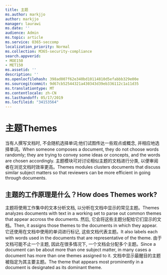 ```yaml
---
title: 主题
ms.author: markjjo
author: markjjo
manager: laurawi
ms.date: ''
audience: Admin
ms.topic: article
ms.service: O365-seccomp
localization_priority: Normal
ms.collection: M365-security-compliance
search.appverid:
- MOE150
- MET150
ms.assetid: ''
description: ''
ms.openlocfilehash: 398ad007f62e340bd10114810d5efabbb329e00e
ms.sourcegitcommit: 9d67cb52544321a430343d39eb336112c1a11d35
ms.translationtype: MT
ms.contentlocale: zh-CN
ms.lasthandoff: 05/17/2019
ms.locfileid: "34153564"
---
```

# <a name="themes"></a><span data-ttu-id="d2719-102">主题</span><span class="sxs-lookup"><span data-stu-id="d2719-102">Themes</span></span>

<span data-ttu-id="d2719-103">当有人撰写文档时, 不会随机选择单词;他们试图传达一些观点或概念, 并相应地选择单词。</span><span class="sxs-lookup"><span data-stu-id="d2719-103">When someone composes a document, they do not choose words randomly; they are trying to convey some ideas or concepts, and the words are chosen accordingly.</span></span> <span data-ttu-id="d2719-104">主题模块可对讨论相似主题的文档进行分类, 以便审阅者在浏览文档时效率更高。</span><span class="sxs-lookup"><span data-stu-id="d2719-104">Themes modules clusters documents that discuss similar subject matters so that reviewers can be more efficient in going through documents.</span></span>

## <a name="how-does-themes-work"></a><span data-ttu-id="d2719-105">主题的工作原理是什么？</span><span class="sxs-lookup"><span data-stu-id="d2719-105">How does Themes work?</span></span>

<span data-ttu-id="d2719-106">主题将使用工作集中的文本分析文档, 以分析在文档中显示的常见主题。</span><span class="sxs-lookup"><span data-stu-id="d2719-106">Themes analyzes documents with text in a working set to parse out common themes that appear accross the documents.</span></span> <span data-ttu-id="d2719-107">然后, 它会将这些主题分配给它们显示的文档。</span><span class="sxs-lookup"><span data-stu-id="d2719-107">Then, it assigns those themes to the documents in which they appear.</span></span> <span data-ttu-id="d2719-108">它还使用在文档中使用的单词进行标记, 这些文档代表主题。</span><span class="sxs-lookup"><span data-stu-id="d2719-108">It also labels each with words used in the documents that are representative of the theme.</span></span> <span data-ttu-id="d2719-109">由于文档可能不止一个主题, 因此在很多情况下, 一个文档会分配多个主题。</span><span class="sxs-lookup"><span data-stu-id="d2719-109">Since a document can be about more than one subject matter, in many cases a document has more than one themes assigned to it.</span></span> <span data-ttu-id="d2719-110">文档中显示最醒目的主题被指定为其主要主题。</span><span class="sxs-lookup"><span data-stu-id="d2719-110">The theme that appears most prominently in a document is designated as its dominant theme.</span></span>